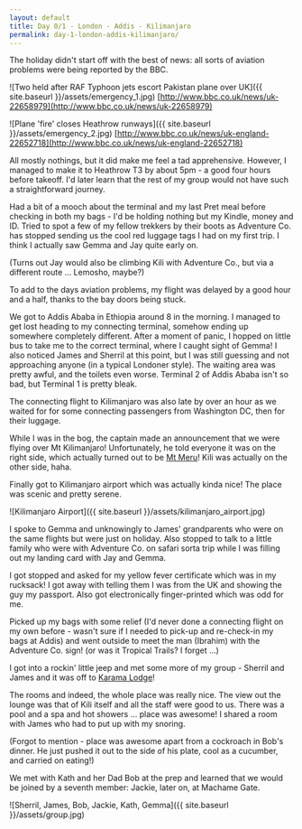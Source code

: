 ```yaml
---
layout: default
title: Day 0/1 - London - Addis - Kilimanjaro
permalink: day-1-london-addis-kilimanjaro/
---
```

The holiday didn't start off with the best of news: all sorts of aviation problems were being reported by the BBC.

![Two held after RAF Typhoon jets escort Pakistan plane over UK]({{ site.baseurl }}/assets/emergency_1.jpg)
[http://www.bbc.co.uk/news/uk-22658979](http://www.bbc.co.uk/news/uk-22658979)

![Plane 'fire' closes Heathrow runways]({{ site.baseurl }}/assets/emergency_2.jpg)
[http://www.bbc.co.uk/news/uk-england-22652718](http://www.bbc.co.uk/news/uk-england-22652718)

All mostly nothings, but it did make me feel a tad apprehensive. However, I managed to make it to Heathrow T3 by about 5pm - a good four hours before takeoff. I'd later learn that the rest of my group would not have such a straightforward journey.

Had a bit of a mooch about the terminal and my last Pret meal before checking in both my bags - I'd be holding nothing but my Kindle, money and ID. Tried to spot a few of my fellow trekkers by their boots as Adventure Co. has stopped sending us the cool red luggage tags I had on my first trip. I think I actually saw Gemma and Jay quite early on.

(Turns out Jay would also be climbing Kili with Adventure Co., but via a different route ... Lemosho, maybe?)

To add to the days aviation problems, my flight was delayed by a good hour and a half, thanks to the bay doors being stuck.

We got to Addis Ababa in Ethiopia around 8 in the morning. I managed to get lost heading to my connecting terminal, somehow ending up somewhere completely different. After a moment of panic, I hopped on little bus to take me to the correct terminal, where I caught sight of Gemma! I also noticed James and Sherril at this point, but I was still guessing and not approaching anyone (in a typical Londoner style). The waiting area was pretty awful, and the toilets even worse. Terminal 2 of Addis Ababa isn't so bad, but Terminal 1 is pretty bleak.

The connecting flight to Kilimanjaro was also late by over an hour as we waited for for some connecting passengers from Washington DC, then for their luggage.

While I was in the bog, the captain made an announcement that we were flying over Mt Kilimanjaro! Unfortunately, he told everyone it was on the right side, which actually turned out to be [Mt Meru](https://en.wikipedia.org/wiki/Mount_Meru_(Tanzania))! Kili was actually on the other side, haha.

Finally got to Kilimanjaro airport which was actually kinda nice! The place was scenic and pretty serene.

![Kilimanjaro Airport]({{ site.baseurl }}/assets/kilimanjaro_airport.jpg)

I spoke to Gemma and unknowingly to James' grandparents who were on the same flights but were just on holiday. Also stopped to talk to a little family who were with Adventure Co. on safari sorta trip while I was filling out my landing card with Jay and Gemma.

I got stopped and asked for my yellow fever certificate which was in my rucksack! I got away with telling them I was from the UK and showing the guy my passport. Also got electronically finger-printed which was odd for me.

Picked up my bags with some relief (I'd never done a connecting flight on my own before - wasn't sure if I needed to pick-up and re-check-in my bags at Addis) and went outside to meet the man (Ibrahim) with the Adventure Co. sign! (or was it Tropical Trails? I forget ...)

I got into a rockin' little jeep and met some more of my group - Sherril and James and it was off to [Karama Lodge](http://www.tripadvisor.co.uk/Hotel_Review-g297913-d660649-Reviews-Karama_Lodge_Spa-Arusha_Arusha_Region.html)!

The rooms and indeed, the whole place was really nice. The view out the lounge was that of Kili itself and all the staff were good to us. There was a pool and a spa and hot showers ... place was awesome! I shared a room with James who had to put up with my snoring.

(Forgot to mention - place was awesome apart from a cockroach in Bob's dinner. He just pushed it out to the side of his plate, cool as a cucumber, and carried on eating!)

We met with Kath and her Dad Bob at the prep and learned that we would be joined by a seventh member: Jackie, later on, at Machame Gate.

![Sherril, James, Bob, Jackie, Kath, Gemma]({{ site.baseurl }}/assets/group.jpg)